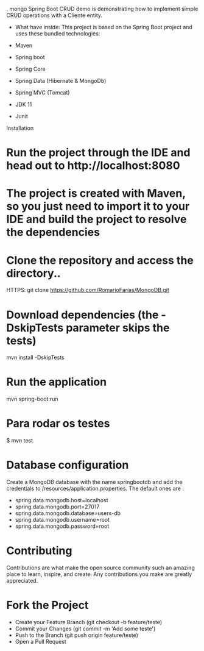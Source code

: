 . mongo Spring Boot CRUD demo is demonstrating how to implement simple CRUD operations with a Cliente entity.

- What have inside:
This project is based on the Spring Boot project and uses these bundled technologies:

- Maven
- Spring boot
- Spring Core
- Spring Data (Hibernate & MongoDb)
- Spring MVC (Tomcat)
- JDK 11
- Junit


Installation
# Run the project through the IDE and head out to http://localhost:8080


# The project is created with Maven, so you just need to import it to your IDE and build the project to resolve the dependencies


# Clone the repository and access the directory..
HTTPS: git clone https://github.com/RomarioFarias/MongoDB.git


# Download dependencies (the -DskipTests parameter skips the tests)
mvn install -DskipTests


# Run the application
mvn spring-boot:run


# Para rodar os testes
$ mvn test


# Database configuration
Create a MongoDB database with the name springbootdb and add the credentials to /resources/application.properties.
The default ones are :


- spring.data.mongodb.host=localhost
- spring.data.mongodb.port=27017
- spring.data.mongodb.database=users-db
- spring.data.mongodb.username=root
- spring.data.mongodb.password=root

# Contributing
Contributions are what make the open source community such an amazing place to learn, inspire, and create. Any contributions you make are greatly appreciated.

# Fork the Project
- Create your Feature Branch (git checkout -b feature/teste)
- Commit your Changes (git commit -m 'Add some teste')
- Push to the Branch (git push origin feature/teste)
- Open a Pull Request
